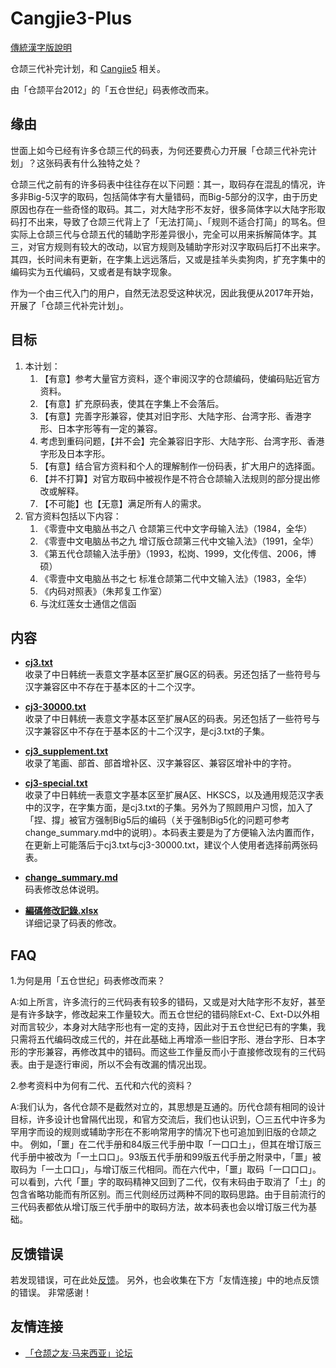 # Cangjie3-Plus

[傳統漢字版說明](https://github.com/Arthurmcarthur/Cangjie3-Plus/blob/master/README.md)

仓颉三代补完计划，和 [Cangjie5](https://github.com/Jackchows/Cangjie5) 相关。

由「仓颉平台2012」的「五仓世纪」码表修改而来。

## 缘由

世面上如今已经有许多仓颉三代的码表，为何还要费心力开展「仓颉三代补完计划」？这张码表有什么独特之处？

仓颉三代之前有的许多码表中往往存在以下问题：其一，取码存在混乱的情况，许多非Big-5汉字的取码，包括简体字有大量错码，而Big-5部分的汉字，由于历史原因也存在一些奇怪的取码。其二，对大陆字形不友好，很多简体字以大陆字形取码打不出来，导致了仓颉三代背上了「无法打简」、「规则不适合打简」的骂名。但实际上仓颉三代与仓颉五代的辅助字形差异很小，完全可以用来拆解简体字。其三，对官方规则有较大的改动，以官方规则及辅助字形对汉字取码后打不出来字。其四，长时间未有更新，在字集上远远落后，又或是挂羊头卖狗肉，扩充字集中的编码实为五代编码，又或者是有缺字现象。

作为一个由三代入门的用户，自然无法忍受这种状况，因此我便从2017年开始，开展了「仓颉三代补完计划」。

## 目标

1. 本计划：
	1. 【有意】参考大量官方资料，逐个审阅汉字的仓颉编码，使编码贴近官方资料。
	2. 【有意】扩充原码表，使其在字集上不会落后。
	3. 【有意】完善字形兼容，使其对旧字形、大陆字形、台湾字形、香港字形、日本字形等有一定的兼容。
	4. 考虑到重码问题，【并不会】完全兼容旧字形、大陆字形、台湾字形、香港字形及日本字形。
	5. 【有意】结合官方资料和个人的理解制作一份码表，扩大用户的选择面。
	6. 【并不打算】对官方取码中被视作是不符合仓颉输入法规则的部分提出修改或解释。
	7. 【不可能】也【无意】满足所有人的需求。
2. 官方资料包括以下内容：
	1. 《零壹中文电脑丛书之八 仓颉第三代中文字母输入法》（1984，全华）
	2. 《零壹中文电脑丛书之九 增订版仓颉第三代中文输入法》（1991，全华）
	3. 《第五代仓颉输入法手册》（1993，松岗、1999，文化传信、2006，博硕）
	4. 《零壹中文电脑丛书之七 标准仓颉第二代中文输入法》（1983，全华）
	5. 《内码对照表》（朱邦复工作室）
	6. 与沈红莲女士通信之信函

## 内容

- **[cj3.txt](https://github.com/Arthurmcarthur/Cangjie3-Plus/blob/master/cj3.txt)**<br />
收录了中日韩统一表意文字基本区至扩展G区的码表。另还包括了一些符号与汉字兼容区中不存在于基本区的十二个汉字。

- **[cj3-30000.txt](https://github.com/Arthurmcarthur/Cangjie3-Plus/blob/master/cj3-30000.txt)**<br />
收录了中日韩统一表意文字基本区至扩展A区的码表。另还包括了一些符号与汉字兼容区中不存在于基本区的十二个汉字，是cj3.txt的子集。

- **[cj3_supplement.txt](https://github.com/Arthurmcarthur/Cangjie3-Plus/blob/master/cj3_supplement.txt)**<br />
收录了笔画、部首、部首增补区、汉字兼容区、兼容区增补中的字符。

- **[cj3-special.txt](https://github.com/Arthurmcarthur/Cangjie3-Plus/blob/master/cj3-30000.txt)**<br />
收录了中日韩统一表意文字基本区至扩展A区、HKSCS，以及通用规范汉字表中的汉字，在字集方面，是cj3.txt的子集。另外为了照顾用户习惯，加入了「捏、撐」被官方强制Big5后的编码（关于强制Big5化的问题可参考change_summary.md中的说明）。本码表主要是为了方便输入法内置而作，在更新上可能落后于cj3.txt与cj3-30000.txt，建议个人使用者选择前两张码表。

- **[change_summary.md](https://github.com/Arthurmcarthur/Cangjie3-Plus/blob/master/change_summary.md)**<br />
码表修改总体说明。

- **[編碼修改記錄.xlsx](https://github.com/Arthurmcarthur/Cangjie3-Plus/blob/master/編碼修改記錄.xlsx)**<br />
详细记录了码表的修改。

## FAQ
1.为何是用「五仓世纪」码表修改而来？

A:如上所言，许多流行的三代码表有较多的错码，又或是对大陆字形不友好，甚至是有许多缺字，修改起来工作量较大。而五仓世纪的错码除Ext-C、Ext-D以外相对而言较少，本身对大陆字形也有一定的支持，因此对于五仓世纪已有的字集，我只需将五代编码改成三代的，并在此基础上再增添一些旧字形、港台字形、日本字形的字形兼容，再修改其中的错码。而这些工作量反而小于直接修改现有的三代码表。由于是逐行审阅，所以不会有改漏的情况出现。

2.参考资料中为何有二代、五代和六代的资料？

A:我们认为，各代仓颉不是截然对立的，其思想是互通的。历代仓颉有相同的设计目标，许多设计也曾隔代出现，和官方交流后，我们也认识到，〇三五代中许多为罕用字而设的规则或辅助字形在不影响常用字的情况下也可追加到旧版的仓颉之中。
例如，「噩」在二代手册和84版三代手册中取「一口口土」，但其在增订版三代手册中被改为「一土口口」。93版五代手册和99版五代手册之附录中，「噩」被取码为「一土口口」，与增订版三代相同。而在六代中，「噩」取码「一口口口」。可以看到，六代「噩」字的取码精神又回到了二代，仅有末码由于取消了「土」的包含省略功能而有所区别。而三代则经历过两种不同的取码思路。由于目前流行的三代码表都依从增订版三代手册中的取码方法，故本码表也会以增订版三代为基础。

## 反馈错误

若发现错误，可在此处[反馈](https://github.com/Arthurmcarthur/Cangjie3-Plus/issues/new)。
另外，也会收集在下方「友情连接」中的地点反馈的错误。
非常感谢！

## 友情连接
- [「仓颉之友·马来西亚」论坛](http://www.chinesecj.com/forum/forum.php)